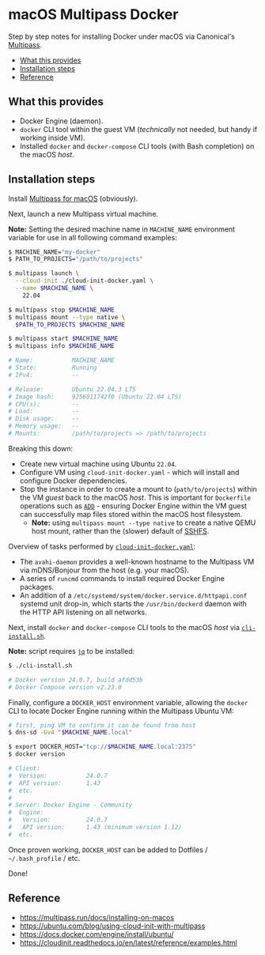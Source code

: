 # macOS Multipass Docker

Step by step notes for installing Docker under macOS via Canonical's [Multipass](https://multipass.run/).

- [What this provides](#what-this-provides)
- [Installation steps](#installation-steps)
- [Reference](#reference)

## What this provides

- Docker Engine (daemon).
- `docker` CLI tool within the guest VM (_technically_ not needed, but handy if working inside VM).
- Installed `docker` and `docker-compose` CLI tools (with Bash completion) on the macOS _host_.

## Installation steps

Install [Multipass for macOS](https://multipass.run/docs/installing-on-macos) (obviously).

Next, launch a new Multipass virtual machine.

**Note:** Setting the desired machine name in `MACHINE_NAME` environment variable for use in all following command examples:

```sh
$ MACHINE_NAME="my-docker"
$ PATH_TO_PROJECTS="/path/to/projects"

$ multipass launch \
  --cloud-init ./cloud-init-docker.yaml \
  --name $MACHINE_NAME \
    22.04

$ multipass stop $MACHINE_NAME
$ multipass mount --type native \
  $PATH_TO_PROJECTS $MACHINE_NAME

$ multipass start $MACHINE_NAME
$ multipass info $MACHINE_NAME

# Name:           MACHINE_NAME
# State:          Running
# IPv4:           --

# Release:        Ubuntu 22.04.3 LTS
# Image hash:     9256911742f0 (Ubuntu 22.04 LTS)
# CPU(s):         --
# Load:           --
# Disk usage:     --
# Memory usage:   --
# Mounts:         /path/to/projects => /path/to/projects
```

Breaking this down:

- Create new virtual machine using Ubuntu `22.04`.
- Configure VM using `cloud-init-docker.yaml` - which will install and configure Docker dependencies.
- Stop the instance in order to create a mount to (`path/to/projects`) within the VM _guest_ back to the macOS _host_. This is important for `Dockerfile` operations such as [`ADD`](https://docs.docker.com/engine/reference/builder/#add) - ensuring Docker Engine within the VM guest can successfully map files stored within the macOS host filesystem.
	- **Note:** using `multipass mount --type native` to create a native QEMU host mount, rather than the (slower) default of [SSHFS](https://github.com/libfuse/sshfs).

Overview of tasks performed by [`cloud-init-docker.yaml`](cloud-init-docker.yaml):

- The `avahi-daemon` provides a well-known hostname to the Multipass VM via mDNS/Bonjour from the host (e.g. your macOS).
- A series of `runcmd` commands to install required Docker Engine packages.
- An addition of a `/etc/systemd/system/docker.service.d/httpapi.conf` systemd unit drop-in, which starts the `/usr/bin/dockerd` daemon with the HTTP API listening on all networks.

Next, install `docker` and `docker-compose` CLI tools to the macOS _host_ via [`cli-install.sh`](cli-install.sh).

**Note:** script requires [`jq`](https://jqlang.github.io/jq/) to be installed:

```sh
$ ./cli-install.sh

# Docker version 24.0.7, build afdd53b
# Docker Compose version v2.23.0
```

Finally, configure a `DOCKER_HOST` environment variable, allowing the `docker` CLI to locate Docker Engine running within the Multipass Ubuntu VM:

```sh
# first, ping VM to confirm it can be found from host
$ dns-sd -Gv4 "$MACHINE_NAME.local"

$ export DOCKER_HOST="tcp://$MACHINE_NAME.local:2375"
$ docker version

# Client:
#  Version:           24.0.7
#  API version:       1.43
#  etc.
#
# Server: Docker Engine - Community
#  Engine:
#   Version:          24.0.7
#   API version:      1.43 (minimum version 1.12)
#  etc.
```

Once proven working, `DOCKER_HOST` can be added to Dotfiles / `~/.bash_profile` / etc.

Done!

## Reference

- https://multipass.run/docs/installing-on-macos
- https://ubuntu.com/blog/using-cloud-init-with-multipass
- https://docs.docker.com/engine/install/ubuntu/
- https://cloudinit.readthedocs.io/en/latest/reference/examples.html
